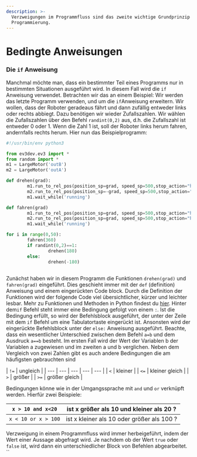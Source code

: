 ```yaml
---
description: >-
  Verzweigungen im Programmfluss sind das zweite wichtige Grundprinzip der
  Programmierung.
---
```


# Bedingte Anweisungen

### Die `if` Anweisung

Manchmal möchte man, dass ein bestimmter Teil eines Programms nur in bestimmten Situationen ausgeführt wird. In diesem Fall wird die `if` Anweisung verwendet. Betrachten wir das an einem Beispiel: Wir werden das letzte Programm verwenden, und um die `if`Anweisung erweitern. Wir wollen, dass der Roboter geradeaus fährt und dann zufällig entweder links oder rechts abbiegt. Dazu benötigen wir wieder Zufallszahlen. Wir wählen die Zufallszahlen über den Befehl `randint(0,2)` aus, d.h. die Zufallszahl ist entweder 0 oder 1. Wenn die Zahl 1 ist, soll der Roboter links herum fahren, andernfalls rechts herum. Hier nun das Beispielprogramm:

```python
#!/usr/bin/env python3

from ev3dev.ev3 import *
from random import *
m1 = LargeMotor('outB')
m2 = LargeMotor('outA')

def drehen(grad):
        m1.run_to_rel_pos(position_sp=grad, speed_sp=500,stop_action="hold")
        m2.run_to_rel_pos(position_sp=-grad, speed_sp=500,stop_action="hold")
        m1.wait_while('running')        

def fahren(grad)
        m1.run_to_rel_pos(position_sp=grad, speed_sp=500,stop_action="hold")
        m2.run_to_rel_pos(position_sp=grad, speed_sp=500,stop_action="hold")
        m1.wait_while('running') 

for i in range(0,50):       
        fahren(360)
        if randint(0,2)==1:
                drehen(180)        
        else:
                drehen(-180)        
                
```

Zunächst haben wir in diesem Programm die Funktionen `drehen(grad)` und `fahren(grad)` eingeführt. Dies geschieht immer mit der `def` \(definition\) Anweisung und einem eingerückten Code block. Durch die Definition der Funktionen wird der folgende Code viel übersichtlicher, kürzer und leichter lesbar. Mehr zu Funktionen und Methoden in Python findest du [hier](https://www.python-kurs.eu/python3_funktionen.php). Hinter dem`if` Befehl steht immer eine Bedingung gefolgt von einem `:`. Ist die Bedingung erfüllt, so wird der Befehlsblock ausgeführt, der unter der Zeile mit dem `if` Befehl um eine Tabulatortaste eingerückt ist. Ansonsten wird der eingerückte Befehlsblock unter der `else:` Anweisung ausgeführt. Beachte, dass ein wesentlicher Unterschied zwischen dem Befehl `a=b` und dem Ausdruck  `a==b` besteht. Im ersten Fall wird der Wert der Variablen b der Variablen a zugewiesen und im zweiten a und b verglichen. Neben dem Vergleich von zwei Zahlen gibt es auch andere Bedingungen die am häufigsten gebrauchten sind

| `!=` | ungleich |
| --- | --- | --- | --- | --- |
| `<` | kleiner |
| `<=` | kleiner gleich |
| `>` | größer |
| `>=` | größer gleich |

Bedingungen könne wie in der Umgangssprache mit `and` und `or` verknüpft werden. Hierfür zwei Beispiele:

| `x > 10 and x<20` | ist x größer als 10 und kleiner als 20 ? |
| --- | --- |
| `x < 10 or x > 100` | ist x kleiner als 10 oder größer als 100 ? |

Verzweigung in einem Programmfluss wird immer herbeigeführt, indem der Wert einer Aussage abgefragt wird. Je nachdem ob der Wert `true` oder `false` ist, wird dann ein unterschiedlicher Block von Befehlen abgearbeitet.  ``      

